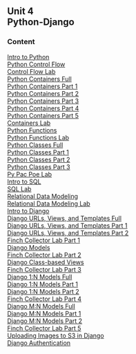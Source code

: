 ## Unit 4 <br> Python-Django

### Content

[Intro to Python](./1-python/1.1-intro-python.md)<br>
[Python Control Flow](./1-python/1.2-python-control-flow.md)<br>
[Control Flow Lab](./1-python/1.2.1-control-flow-lab.md)<br> 
[Python Containers Full](./1-python/1.3-python-containers-full.md)<br>
[Python Containers Part 1](./1-python/1.3-python-containers-1.md)<br>
[Python Containers Part 2](./1-python/1.3-python-containers-2.md)<br>
[Python Containers Part 3](./1-python/1.3-python-containers-3.md)<br>
[Python Containers Part 4](./1-python/1.3-python-containers-4.md)<br>
[Python Containers Part 5](./1-python/1.3-python-containers-5.md)<br>
[Containers Lab](./1-python/1.3.1-containers-lab.md)<br>
[Python Functions](./1-python/1.4-python-functions.md)<br>
[Python Functions Lab](./1-python/1.4.1-python-functions-lab.md)<br>
[Python Classes Full](./1-python/1.5-python-classes-full.md)<br>
[Python Classes Part 1](./1-python/1.5-python-classes.md-1)<br>
[Python Classes Part 2](./1-python/1.5-python-classes.md-2)<br>
[Python Classes Part 3](./1-python/1.5-python-classes.md-3)<br>
[Py Pac Poe Lab](./1-python/1.6-optional-py-pac-poe-lab.md)<br>
[Intro to SQL](./2-sql-databases/2.1-intro-sql.md)<br>
[SQL Lab](./2-sql-databases/2.1.1-sql-lab.md)<br>
[Relational Data Modeling](./2-sql-databases/2.2-relational-data-modeling.md)<br>
[Relational Data Modeling Lab](./2-sql-databases/2.2.1-optional-data-modeling-lab.md)<br>
[Intro to Django](./3-django/3.1-intro-django.md)<br>
[Django URLs, Views, and Templates Full](./3-django/3.2-django-urls-views-templates-full.md)<br>
[Django URLs, Views, and Templates Part 1](./3-django/3.2-django-urls-views-templates-1.md)<br>
[Django URLs, Views, and Templates Part 2](./3-django/3.2-django-urls-views-templates-2.md)<br>
[Finch Collector Lab Part 1](./3-django/3.2.1-finch-collector-lab-part-1.md)<br>
[Django Models](./3-django/3.3-django-models.md)<br>
[Finch Collector Lab Part 2](./3-django/3.3.1-finch-collector-lab-part-2.md)<br>
[Django Class-based Views](./3-django/3.4-django-class-based-views.md)<br>
[Finch Collector Lab Part 3](./3-django/3.4.1-finch-collector-lab-part-3.md)<br>
[Django 1:N Models Full](./3-django/3.5-django-one-to-many-models-full.md)<br>
[Django 1:N Models Part 1](./3-django/3.5-django-one-to-many-models-1.md)<br>
[Django 1:N Models Part 2](./3-django/3.5-django-one-to-many-models-2.md)<br>
[Finch Collector Lab Part 4](./3-django/3.5.1-finch-collector-lab-part-4.md)<br>
[Django M:N Models Full](./3-django/3.6-django-many-to-many-models-full.md)<br>
[Django M:N Models Part 1](./3-django/3.6-django-many-to-many-models-1.md)<br>
[Django M:N Models Part 2](./3-django/3.6-django-many-to-many-models-2.md)<br>
[Finch Collector Lab Part 5](./3-django/3.6.1-finch-collector-lab-part-5.md)<br>
[Uploading Images to S3 in Django](./3-django/3.7-uploading-images-s3-django.md)<br>
[Django Authentication](./3-django/3.8-django-authentication.md)<br>